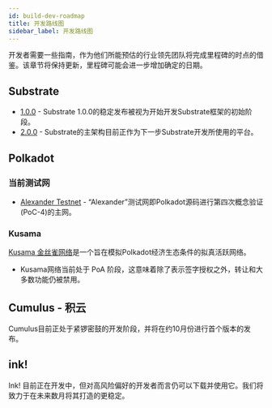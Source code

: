 ```yaml
---
id: build-dev-roadmap
title: 开发路线图
sidebar_label: 开发路线图
---
```


开发者需要一些指南，作为他们所能预估的行业领先团队将完成里程碑的时点的借鉴。该章节将保持更新，里程碑可能会进一步增加确定的日期。

## Substrate

- [1.0.0](https://github.com/paritytech/substrate/tree/v1.0) - Substrate 1.0.0的稳定发布被视为开始开发Substrate框架的初始阶段。
- [2.0.0](https://github.com/paritytech/substrate) - Substrate的主架构目前正作为下一步Substrate开发所使用的平台。

## Polkadot

### 当前测试网

- [Alexander Testnet](https://github.com/paritytech/polkadot#install-poc-4-on-alexander-testnet) - “Alexander”测试网即Polkadot源码进行第四次概念验证(PoC-4)的主网。

### Kusama

[Kusama 金丝雀网络](https://github.com/paritytech/polkadot#22-install-kusama-canary-network)是一个旨在模拟Polkadot经济生态条件的拟真活跃网络。

- Kusama网络当前处于 PoA 阶段，这意味着除了表示签字授权之外，转让和大多数功能仍被禁用。

## Cumulus - 积云

Cumulus目前正处于紧锣密鼓的开发阶段，并将在约10月份进行首个版本的发布。

## ink!

Ink! 目前正在开发中，但对高风险偏好的开发者而言仍可以下载并使用它。我们将致力于在未来数月将其打造的更稳定。
